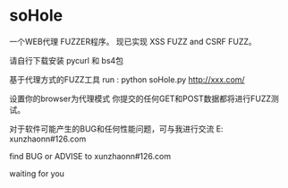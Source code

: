 # soHole

一个WEB代理 FUZZER程序。
现已实现 XSS FUZZ and CSRF FUZZ。

请自行下载安装 pycurl 和 bs4包

基于代理方式的FUZZ工具
run : python soHole.py http://xxx.com/

设置你的browser为代理模式
你提交的任何GET和POST数据都将进行FUZZ测试。

对于软件可能产生的BUG和任何性能问题，可与我进行交流 E: xunzhaonn#126.com

find BUG or ADVISE to xunzhaonn#126.com

waiting for you

